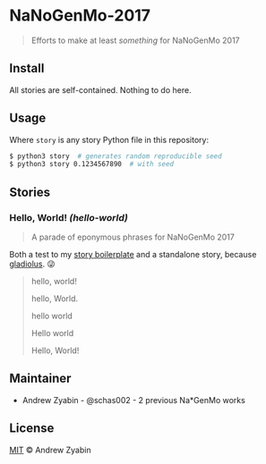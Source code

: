 # NaNoGenMo-2017

> Efforts to make at least *something* for NaNoGenMo 2017

## Install

All stories are self-contained. Nothing to do here.

## Usage

Where `story` is any story Python file in this repository:

```sh
$ python3 story  # generates random reproducible seed
$ python3 story 0.1234567890  # with seed
```

## Stories

### Hello, World! _(hello-world)_

> A parade of eponymous phrases for NaNoGenMo 2017

Both a test to my [story boilerplate](story-boilerplate/story.py) and a standalone story, because [gladiolus](https://github.com/NaNoGenMo/2017/blob/master/README.md#the-rules). 😜

> hello, world!
>
> hello, World.
>
> hello world
>
> Hello world
>
> Hello, World!

## Maintainer

- Andrew Zyabin - @schas002 - 2 previous Na*GenMo works

## License

[MIT](LICENSE) &copy; Andrew Zyabin
